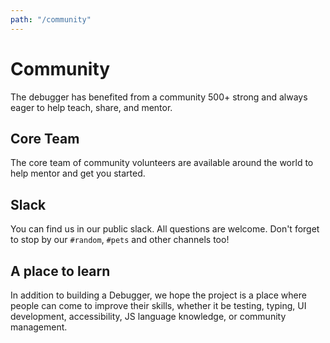 ```yaml
---
path: "/community"
---
```


# Community

The debugger has benefited from a community 500+ strong and always eager to help teach, share, and mentor.

## Core Team

The core team of community volunteers are available around the world to help mentor and get you started.

## Slack

You can find us in our public slack. All questions are welcome. Don't forget to stop by our `#random`, `#pets` and other channels too!

## A place to learn

In addition to building a Debugger, we hope the project is a place where people can come to improve their skills, whether it be testing, typing, UI development, accessibility, JS language knowledge, or community management.
